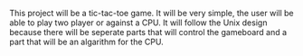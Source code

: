 This project will be a tic-tac-toe game. It will be very simple, the user will be able to play two player or against a CPU. It will follow the Unix design because there will be seperate parts that will control the gameboard and a part that will be an algarithm for the CPU.
